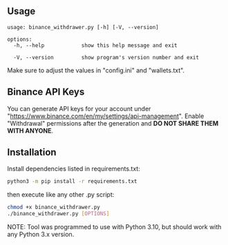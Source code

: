 ## Usage
```
usage: binance_withdrawer.py [-h] [-V, --version]

options:
  -h, --help            show this help message and exit
  
  -V, --version         show program's version number and exit
```
Make sure to adjust the values in "config.ini" and "wallets.txt".

## Binance API Keys
You can generate API keys for your account under "https://www.binance.com/en/my/settings/api-management". Enable "Withdrawal" permissions after the generation and **DO NOT SHARE THEM WITH ANYONE**.


## Installation
Install dependencies listed in requirements.txt:
```sh
python3 -m pip install -r requirements.txt
```
then execute like any other .py script:
```sh
chmod +x binance_withdrawer.py
./binance_withdrawer.py [OPTIONS]
```
NOTE: Tool was programmed to use with Python 3.10, but should work with any Python 3.x version.

